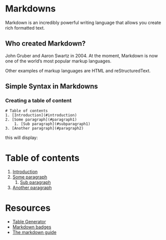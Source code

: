 
# Markdowns

Markdown is an incredibly powerful writing language that allows you create rich formatted text.

## Who created Markdown?

John Gruber and Aaron Swartz in 2004. At the moment, Markdown is now one of the world’s most popular markup languages. 

Other examples of markup languages are HTML and reStructuredText.

## Simple Syntax in Markdowns

### Creating a table of content
```
# Table of contents
1. [Introduction](#introduction)
2. [Some paragraph](#paragraph1)
    1. [Sub paragraph](#subparagraph1)
3. [Another paragraph](#paragraph2)

```
this will display:

# Table of contents
1. [Introduction](#introduction)
2. [Some paragraph](#paragraph1)
    1. [Sub paragraph](#subparagraph1)
3. [Another paragraph](#paragraph2)

# Resources
- [Table Generator](https://www.tablesgenerator.com/markdown_tables)
- [Markdown badges](https://github.com/Ileriayo/markdown-badges)
- [The markdown guide](https://www.markdownguide.org/)
